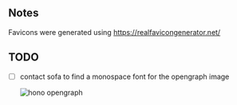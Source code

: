 ## Notes

Favicons were generated using <https://realfavicongenerator.net/>

## TODO

- [ ] contact sofa to find a monospace font for the opengraph image

    ![hono opengraph](https://hono.dev/images/hono-title.png)
